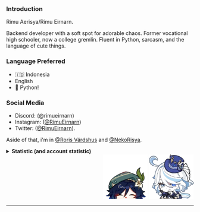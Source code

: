 ### Introduction

Rimu Aerisya/Rimu Eirnarn.

Backend developer with a soft spot for adorable chaos. Former vocational high schooler, now a college gremlin. Fluent in Python, sarcasm, and the language of cute things.

### Language Preferred

- 🇮🇩 Indonesia
- English
- 🐍 Python!


### Social Media

- Discord: (\@rimueirnarn)
- Instagram: ([\@RimuEirnarn](https://instagram.com/RimuEirnarn))
- Twitter: ([\@RimuEirnarn](https://twitter.com/RimuEirnarn)).

Aside of that, i'm in [@Roris Värdshus](https://github.com/Roris-Vardshus) and [@NekoRisya](https://github.com/NekoRisya).

<details>
<summary><strong>Statistic (and account statistic)</strong></summary>
<br>
<div align="left" style="height: 80%; width: 80%">
  <img src="https://github-readme-stats-rimueirnarn.vercel.app/api?username=RimuEirnarn&show_icons=true&theme=tokyonight&count_private=true" alt="RimuEirnarn's Statistics (01)"/>
  <!--img src="https://github-readme-stats-rimueirnarn.vercel.app/api/top-langs/?username=RimuEirnarn&layout=compact&theme=tokyonight&langs_count=6" alt="Language used"/-->
  <!--img src="https://streak-stats.demolab.com?user=RimuEirnarn&theme=tokyonight&fire=EB5454&currStreakNum=EB5454&sideNums=37EB2D" alt="Contributions, etc."-->
  </p>
  
  <img alt="metrics-profile" src="https://gist.githubusercontent.com/RimuEirnarn/31830b25b9d88dfc1b33d87536cd0fad/raw/profile.svg" />
  <img width="395" alt='metrics-language' src="https://gist.githubusercontent.com/RimuEirnarn/31830b25b9d88dfc1b33d87536cd0fad/raw/languages.svg">
</div>
</details>


<div align=right>
  <img alt="Venti" src="https://github.com/RimuEirnarn/RimuEirnarn/raw/main/public/venti-chibi.webp" style="" width=120 height=120>
  <img alt="Furina" src="https://github.com/RimuEirnarn/RimuEirnarn/raw/main/public/furina-chibi.webp" style="" width=120 height=120>
  <hr style='position: translateX(-2rem);'>
</div>

<!---
RimuEirnarn/RimuEirnarn is a ✨ special ✨ repository because its `README.md` (this file) appears on your GitHub profile.
You can click the Preview link to take a look at your changes.
--->
